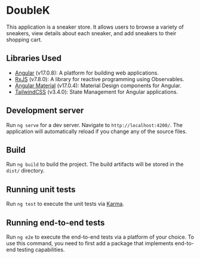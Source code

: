 # DoubleK

This application is a sneaker store. It allows users to browse a variety of sneakers, view details about each sneaker, and add sneakers to their shopping cart.

## Libraries Used

- [Angular](https://angular.dev/) (v17.0.8): A platform for building web applications.
- [RxJS](https://rxjs.dev/) (v7.8.0): A library for reactive programming using Observables.
- [Angular Material](https://material.angular.io/) (v17.0.4): Material Design components for Angular.
- [TailwindCSS](https://tailwindcss.com/) (v3.4.0): State Management for Angular applications.

## Development server

Run `ng serve` for a dev server. Navigate to `http://localhost:4200/`. The application will automatically reload if you change any of the source files.

## Build

Run `ng build` to build the project. The build artifacts will be stored in the `dist/` directory.

## Running unit tests

Run `ng test` to execute the unit tests via [Karma](https://karma-runner.github.io).

## Running end-to-end tests

Run `ng e2e` to execute the end-to-end tests via a platform of your choice. To use this command, you need to first add a package that implements end-to-end testing capabilities.
